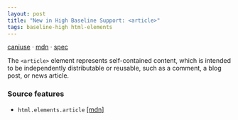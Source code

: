 ```yaml
---
layout: post
title: "New in High Baseline Support: <article>"
tags: baseline-high html-elements
---
```


[caniuse](https://caniuse.com/?search=article) · [mdn](https://developer.mozilla.org/en-US/search?q=<article>) · [spec](https://html.spec.whatwg.org/multipage/sections.html#the-article-element)

The `<article>` element represents self-contained content, which is intended to be independently distributable or reusable, such as a comment, a blog post, or news article.

### Source features

- ``html.elements.article`` [[mdn]](https://developer.mozilla.org/en-US/search?q=html.elements.article)
